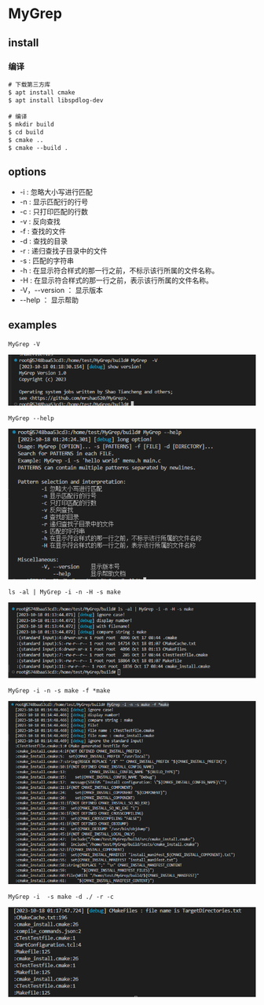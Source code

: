 # MyGrep

## install

### 编译

```shell
# 下载第三方库
$ apt install cmake
$ apt install libspdlog-dev

# 编译
$ mkdir build
$ cd build
$ cmake ..
$ cmake --build .
```

## options

*  -i : 忽略大小写进行匹配
*  -n : 显示匹配行的行号
*  -c : 只打印匹配的行数
*  -v : 反向查找
*  -f :  查找的文件
*  -d : 查找的目录
*  -r : 递归查找子目录中的文件
*  -s : 匹配的字符串
*  -h : 在显示符合样式的那一行之前，不标示该行所属的文件名称。
*  -H : 在显示符合样式的那一行之前，表示该行所属的文件名称。
*  -V，--version ： 显示版本
*  --help ： 显示帮助

## examples

```shell
MyGrep -V
```

![image-20231018091839183](README.assets/image-20231018091839183.png)

```
MyGrep --help
```

![image-20231018092433244](README.assets/image-20231018092433244.png)

```shell
ls -al | MyGrep -i -n -H -s make
```

![image-20231018091400821](README.assets/image-20231018091400821.png)

```shell
MyGrep -i -n -s make -f *make
```

![image-20231018091531462](README.assets/image-20231018091531462.png)

```shell
MyGrep -i  -s make -d ./ -r -c
```

![image-20231018091805843](README.assets/image-20231018091805843.png)